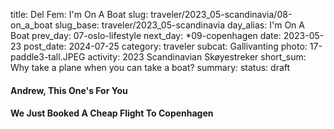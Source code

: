 title: Del Fem: I'm On A Boat
slug: traveler/2023_05-scandinavia/08-on_a_boat
slug_base: traveler/2023_05-scandinavia
day_alias: I'm On A Boat
prev_day: 07-oslo-lifestyle
next_day: *09-copenhagen
date: 2023-05-23
post_date: 2024-07-25
category: traveler
subcat: Gallivanting
photo: 17-paddle3-tall.JPEG
activity: 2023 Scandinavian Sk&oslash;yestreker
short_sum: Why take a plane when you can take a boat?
summary: 
status: draft

<h4 class="article-subheader">Andrew, This One's For You</h4>



<h4 class="article-subheader">We Just Booked A Cheap Flight To Copenhagen</h4>
